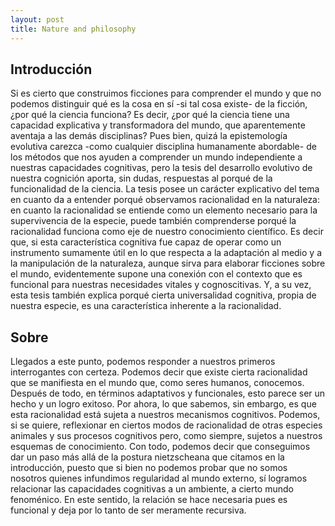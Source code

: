 ```yaml
---
layout: post
title: Nature and philosophy
---
```


## Introducción

Si es cierto que construimos ficciones para comprender el mundo y que no podemos distinguir
qué es la cosa en sí -si tal cosa existe- de la ficción, ¿por qué la ciencia funciona? Es decir, ¿por qué
la ciencia tiene una capacidad explicativa y transformadora del mundo, que aparentemente aventaja
a las demás disciplinas? Pues bien, quizá la epistemología evolutiva carezca -como cualquier
disciplina humanamente abordable- de los métodos que nos ayuden a comprender un mundo
independiente a nuestras capacidades cognitivas, pero la tesis del desarrollo evolutivo de nuestra
cognición aporta, sin dudas, respuestas al porqué de la funcionalidad de la ciencia. La tesis posee un
carácter explicativo del tema en cuanto da a entender porqué observamos racionalidad en la
naturaleza: en cuanto la racionalidad se entiende como un elemento necesario para la supervivencia
de la especie, puede también comprenderse porqué la racionalidad funciona como eje de nuestro
conocimiento científico. Es decir que, si esta característica cognitiva fue capaz de operar como un
instrumento sumamente útil en lo que respecta a la adaptación al medio y a la manipulación de la
naturaleza, aunque sirva para elaborar ficciones sobre el mundo, evidentemente supone una
conexión con el contexto que es funcional para nuestras necesidades vitales y cognoscitivas. Y, a su
vez, esta tesis también explica porqué cierta universalidad cognitiva, propia de nuestra especie, es
una característica inherente a la racionalidad.

## Sobre 

Llegados a este punto, podemos responder a nuestros primeros interrogantes con certeza.
Podemos decir que existe cierta racionalidad que se manifiesta en el mundo que, como seres
humanos, conocemos. Después de todo, en términos adaptativos y funcionales, esto parece ser un
hecho y un logro exitoso. Por ahora, lo que sabemos, sin embargo, es que esta racionalidad está
sujeta a nuestros mecanismos cognitivos. Podemos, si se quiere, reflexionar en ciertos modos de
racionalidad de otras especies animales y sus procesos cognitivos pero, como siempre, sujetos a
nuestros esquemas de conocimiento. Con todo, podemos decir que conseguimos dar un paso más
allá de la postura nietzscheana que citamos en la introducción, puesto que si bien no podemos
probar que no somos nosotros quienes infundimos regularidad al mundo externo, sí logramos
relacionar las capacidades cognitivas a un ambiente, a cierto mundo fenoménico. En este sentido, la
relación se hace necesaria pues es funcional y deja por lo tanto de ser meramente recursiva.
